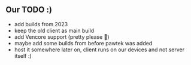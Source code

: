 ## Our TODO :)
- add builds from 2023
- keep the old client as main build
- add Vencore support (pretty please 🥺)
- maybe add some builds from before pawtek was added
- host it somewhere later on, client runs on our devices and not server itself :)
